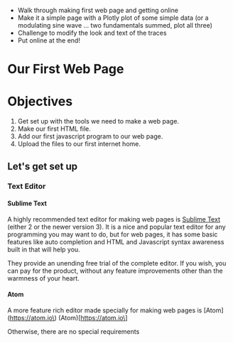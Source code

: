 * Walk through making first web page and getting online
* Make it a simple page with a Plotly plot of some simple data \(or a modulating sine wave ... two fundamentals summed, plot all three\)
* Challenge to modify the look and text of the traces
* Put online at the end!

# Our First Web Page

# Objectives

1. Get set up with the tools we need to make a web page.
2. Make our first HTML file.
3. Add our first javascript program to our web page.
4. Upload the files to our first internet home.



## Let's get set up

### **Text Editor**

#### Sublime Text

A highly recommended text editor for making web pages is [Sublime Text](http://www.sublimetext.com/2) \(either 2 or the newer version 3\).  It is a nice and popular text editor for any programming you may want to do, but for web pages, it has some basic features like auto completion and HTML and Javascript syntax awareness built in that will help you.

They provide an unending free trial of the complete editor.  If you wish, you can pay for the product, without any feature improvements other than the warmness of your heart.



#### Atom

A more feature rich editor made specially for making web pages is \[Atom\]\(https://atom.io\)  \(Atom\)\[https://atom.io\]

Otherwise, there are no special requirements



